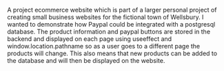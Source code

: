 A project ecommerce website which is part of a larger personal project of creating small business websites for the fictional town of Wellsbury. I wanted to demonstrate how Paypal could be integrated with a postgresql database. The product information and paypal buttons are stored in the backend and displayed on each page using useeffect and window.location.pathname so as a user goes to a different page the products will change. This also means that new products can be added to the database and will then be displayed on the website. 